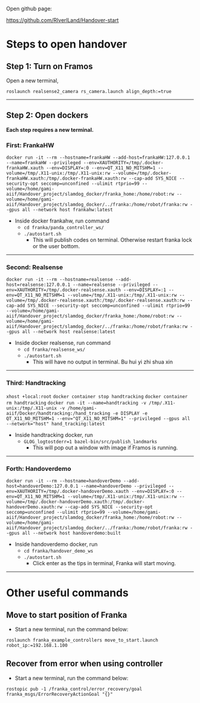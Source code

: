 Open github page:

https://github.com/RIverlLand/Handover-start

Steps to open handover
===

## Step 1: Turn on Framos

Open a new terminal,

```roslaunch realsense2_camera rs_camera.launch align_depth:=true```

---

## Step 2: Open dockers

__Each step requires a new terminal.__

### First: FrankaHW

```docker run -it --rm --hostname=frankaHW --add-host=frankaHW:127.0.0.1 --name=frankaHW --privileged --env=XAUTHORITY=/tmp/.docker-frankaHW.xauth --env=DISPLAY=:0 --env=QT_X11_NO_MITSHM=1 --volume=/tmp/.X11-unix:/tmp/.X11-unix:rw --volume=/tmp/.docker-frankaHW.xauth:/tmp/.docker-frankaHW.xauth:rw --cap-add SYS_NICE --security-opt seccomp=unconfined --ulimit rtprio=99 --volume=/home/gami-aiif/Handover_project/slamdog_docker/franka_home:/home/robot:rw --volume=/home/gami-aiif/Handover_project/slamdog_docker/../franka:/home/robot/franka:rw --gpus all --network host frankahw:latest```

- Inside docker frankahw, run command
  - ```cd franka/panda_controller_ws/```
  - ```./autostart.sh```
    - This will publish codes on terminal. Otherwise restart franka lock or the user bottom.

---

### Second: Realsense

```docker run -it --rm --hostname=realsense --add-host=realsense:127.0.0.1 --name=realsense --privileged --env=XAUTHORITY=/tmp/.docker-realsense.xauth --env=DISPLAY=:1 --env=QT_X11_NO_MITSHM=1 --volume=/tmp/.X11-unix:/tmp/.X11-unix:rw --volume=/tmp/.docker-realsense.xauth:/tmp/.docker-realsense.xauth:rw --cap-add SYS_NICE --security-opt seccomp=unconfined --ulimit rtprio=99 --volume=/home/gami-aiif/Handover_project/slamdog_docker/franka_home:/home/robot:rw --volume=/home/gami-aiif/Handover_project/slamdog_docker/../franka:/home/robot/franka:rw --gpus all --network host realsense:latest```

- Inside docker realsense, run command
  - ```cd franka/realsense_ws/```
  - ```./autostart.sh```
    - This will have no output in terminal. Bu hui yi zhi shua xin


---

### Third: Handtracking

```xhost +local:root```
```docker container stop handtracking```
```docker container rm handtracking```
```docker run -it --name=handtracking -v /tmp/.X11-unix:/tmp/.X11-unix -v /home/gami-aiif/Docker/handtracking:/hand_tracking -e DISPLAY -e QT_X11_NO_MITSHM=1 --env="QT_X11_NO_MITSHM=1" --privileged --gpus all --network="host" hand_tracking:latest```


- Inside handtracking docker, run
  - ```GLOG_logtostderr=1 bazel-bin/src/publish_landmarks```
    - This will pop out a window with image if Framos is running.

---

### Forth: Handoverdemo

```docker run -it --rm --hostname=handoverDemo --add-host=handoverDemo:127.0.0.1 --name=handoverDemo --privileged --env=XAUTHORITY=/tmp/.docker-handoverDemo.xauth --env=DISPLAY=:0 --env=QT_X11_NO_MITSHM=1 --volume=/tmp/.X11-unix:/tmp/.X11-unix:rw --volume=/tmp/.docker-handoverDemo.xauth:/tmp/.docker-handoverDemo.xauth:rw --cap-add SYS_NICE --security-opt seccomp=unconfined --ulimit rtprio=99 --volume=/home/gami-aiif/Handover_project/slamdog_docker/franka_home:/home/robot:rw --volume=/home/gami-aiif/Handover_project/slamdog_docker/../franka:/home/robot/franka:rw --gpus all --network host handoverdemo:built```

- Inside handoverdemo docker, run
  - ```cd franka/handover_demo_ws```
  - ```./autostart.sh```
    - Click enter as the tips in terminal, Franka will start moving.

---


# Other useful commands

## Move to start position of Franka

- Start a new terminal, run the command below:

```roslaunch franka_example_controllers move_to_start.launch robot_ip:=192.168.1.100```


## Recover from error when using controller

- Start a new terminal, run the command below:

```rostopic pub -1 /franka_control/error_recovery/goal franka_msgs/ErrorRecoveryActionGoal "{}"```